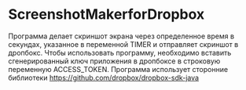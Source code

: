 # ScreenshotMakerforDropbox
Программа делает скриншот экрана через определенное время в секундах, указанное в переменной TIMER и отправляет скриншот в дропбокс.
Чтобы использовать программу, необходимо вставить сгенерированный ключ приложения в дропбоксе в строковую переменную ACCESS_TOKEN.
Программа использует сторонние библиотеки https://github.com/dropbox/dropbox-sdk-java
